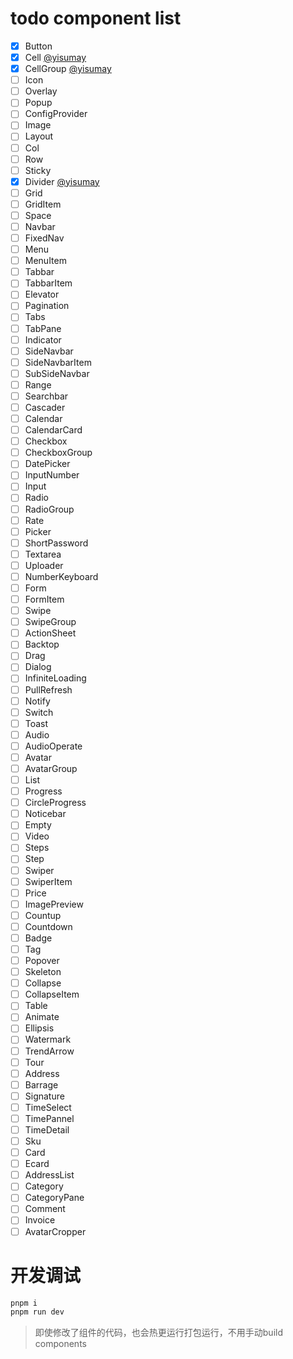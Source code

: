 # todo component list
- [x] Button
- [x] Cell [@yisumay](https://github.com/yisumay)
- [x] CellGroup [@yisumay](https://github.com/yisumay)
- [ ] Icon
- [ ] Overlay
- [ ] Popup
- [ ] ConfigProvider
- [ ] Image
- [ ] Layout
- [ ] Col
- [ ] Row
- [ ] Sticky
- [x] Divider [@yisumay](https://github.com/yisumay)
- [ ] Grid
- [ ] GridItem
- [ ] Space
- [ ] Navbar
- [ ] FixedNav
- [ ] Menu
- [ ] MenuItem
- [ ] Tabbar
- [ ] TabbarItem
- [ ] Elevator
- [ ] Pagination
- [ ] Tabs
- [ ] TabPane
- [ ] Indicator
- [ ] SideNavbar
- [ ] SideNavbarItem
- [ ] SubSideNavbar
- [ ] Range
- [ ] Searchbar
- [ ] Cascader
- [ ] Calendar
- [ ] CalendarCard
- [ ] Checkbox
- [ ] CheckboxGroup
- [ ] DatePicker
- [ ] InputNumber
- [ ] Input
- [ ] Radio
- [ ] RadioGroup
- [ ] Rate
- [ ] Picker
- [ ] ShortPassword
- [ ] Textarea
- [ ] Uploader
- [ ] NumberKeyboard
- [ ] Form
- [ ] FormItem
- [ ] Swipe
- [ ] SwipeGroup
- [ ] ActionSheet
- [ ] Backtop
- [ ] Drag
- [ ] Dialog
- [ ] InfiniteLoading
- [ ] PullRefresh
- [ ] Notify
- [ ] Switch
- [ ] Toast
- [ ] Audio
- [ ] AudioOperate
- [ ] Avatar
- [ ] AvatarGroup
- [ ] List
- [ ] Progress
- [ ] CircleProgress
- [ ] Noticebar
- [ ] Empty
- [ ] Video
- [ ] Steps
- [ ] Step
- [ ] Swiper
- [ ] SwiperItem
- [ ] Price
- [ ] ImagePreview
- [ ] Countup
- [ ] Countdown
- [ ] Badge
- [ ] Tag
- [ ] Popover
- [ ] Skeleton
- [ ] Collapse
- [ ] CollapseItem
- [ ] Table
- [ ] Animate
- [ ] Ellipsis
- [ ] Watermark
- [ ] TrendArrow
- [ ] Tour
- [ ] Address
- [ ] Barrage
- [ ] Signature
- [ ] TimeSelect
- [ ] TimePannel
- [ ] TimeDetail
- [ ] Sku
- [ ] Card
- [ ] Ecard
- [ ] AddressList
- [ ] Category
- [ ] CategoryPane
- [ ] Comment
- [ ] Invoice
- [ ] AvatarCropper

# 开发调试
```bash
pnpm i
pnpm run dev
```
> 即使修改了组件的代码，也会热更运行打包运行，不用手动build components
